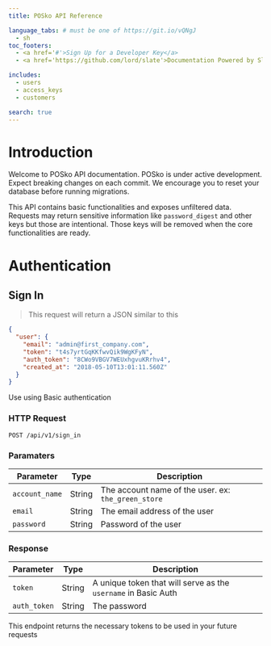 ```yaml
---
title: POSko API Reference

language_tabs: # must be one of https://git.io/vQNgJ
  - sh
toc_footers:
  - <a href='#'>Sign Up for a Developer Key</a>
  - <a href='https://github.com/lord/slate'>Documentation Powered by Slate</a>

includes:
  - users
  - access_keys
  - customers

search: true
---
```


# Introduction

Welcome to POSko API documentation. POSko is under active development. Expect
breaking changes on each commit. We encourage you to reset your database before
running migrations.

This API contains basic functionalities and exposes unfiltered data. Requests may
return sensitive information like ```password_digest``` and other keys but those
are intentional. Those keys will be removed when the core functionalities are ready.

# Authentication

## Sign In

> This request will return a JSON similar to this

```json
{
  "user": {
    "email": "admin@first_company.com",
    "token": "t4s7yrtGqKKfwvQik9WgKFyN",
    "auth_token": "8CWo9VBGV7WEUxhgvuKRrhv4",
    "created_at": "2018-05-10T13:01:11.560Z"
  }
}
```
Use using Basic authentication

### HTTP Request


`POST /api/v1/sign_in`

### Paramaters


Parameter | Type    | Description
--------- | ------- | -----------
`account_name` | String  | The account name of the user. ex: ```the_green_store```
`email`        | String  | The email address of the user
`password`     | String  | Password of the user


### Response

Parameter | Type    | Description
--------- | ------- | -----------
`token`       | String  | A unique token that will serve as the `username` in Basic Auth
`auth_token`  | String  | The password



This endpoint returns the necessary tokens to be used in your future requests
